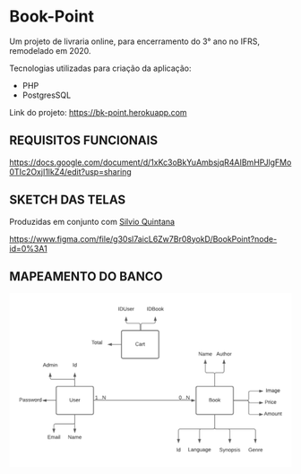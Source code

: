 # Book-Point

Um projeto de livraria online, para encerramento do 3° ano no IFRS, remodelado em 2020.

Tecnologias utilizadas para criação da aplicação:

- PHP
- PostgresSQL

Link do projeto: https://bk-point.herokuapp.com


## REQUISITOS FUNCIONAIS

https://docs.google.com/document/d/1xKc3oBkYuAmbsjqR4AIBmHPJlgFMo0TIc2OxjI1lkZ4/edit?usp=sharing

## SKETCH DAS TELAS

Produzidas em conjunto com [Silvio Quintana](https://github.com/SilvioGQ)

https://www.figma.com/file/g30sl7aicL6Zw7Br08yokD/BookPoint?node-id=0%3A1


## MAPEAMENTO DO BANCO

![Screenshot](BookPoint.png)
